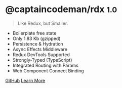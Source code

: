 <!-- _coverpage.md -->

<!-- TODO: ![logo](_media/icon.svg) -->

# @captaincodeman/rdx <small>1.0</small>

> Like Redux, but Smaller.

- Boilerplate free state
- Only 1.83 Kb (gzipped)
- Persistence &amp; Hydration
- Async Effects Middleware
- Redux DevTools Supported
- Strongly-Typed (TypeScript)
- Integrated Routing with Params
- Web Component Connect Binding

[GitHub](https://github.com/CaptainCodeman/rdx/)
[Learn More](overview)